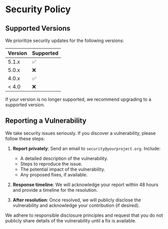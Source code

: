 # Security Policy

## Supported Versions

We prioritize security updates for the following versions:

| Version | Supported          |
| ------- | ------------------ |
| 5.1.x   | :white_check_mark: |
| 5.0.x   | :x:                |
| 4.0.x   | :white_check_mark: |
| < 4.0   | :x:                |

If your version is no longer supported, we recommend upgrading to a supported version.

## Reporting a Vulnerability

We take security issues seriously. If you discover a vulnerability, please follow these steps:

1. **Report privately**: Send an email to `security@yourproject.org`. Include:
   - A detailed description of the vulnerability.
   - Steps to reproduce the issue.
   - The potential impact of the vulnerability.
   - Any proposed fixes, if available.

2. **Response timeline**: We will acknowledge your report within 48 hours and provide a timeline for the resolution.

3. **After resolution**: Once resolved, we will publicly disclose the vulnerability and acknowledge your contribution (if desired).

We adhere to responsible disclosure principles and request that you do not publicly share details of the vulnerability until a fix is available.
